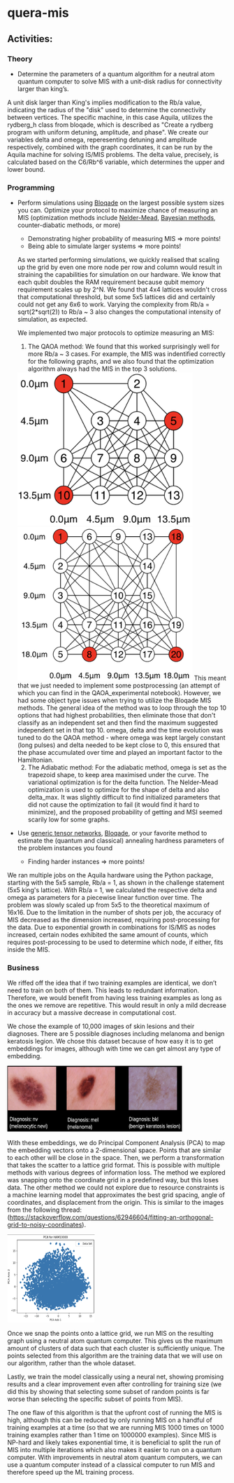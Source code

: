 # quera-mis


## Activities:

### Theory
*	Determine the parameters of a quantum algorithm for a neutral atom quantum computer to solve MIS with a unit-disk radius for connectivity larger than king’s.

A unit disk larger than King's implies modification to the Rb/a value, indicating the radius of the "disk" used to determine the connectivity between vertices. The specific machine, in this case Aquila, utilizes the rydberg_h class from bloqade, which is described as "Create a rydberg program with uniform detuning, amplitude, and phase". We create our variables delta and omega, reperesenting detuning and amplitude respectively, combined with the graph coordinates, it can be run by the Aquila machine for solving IS/MIS problems. The delta value, precisely, is calculated based on the C6/Rb^6 variable, which determines the upper and lower bound. 

### Programming
* Perform simulations using [Bloqade](https://queracomputing.github.io/Bloqade.jl/dev/) on the largest possible system sizes you can. Optimize your protocol to maximize chance of measuring an MIS (optimization methods include [Nelder-Mead](https://queracomputing.github.io/Bloqade.jl/dev/tutorials/5.MIS/main/), [Bayesian methods](https://arxiv.org/pdf/2305.13365.pdf), counter-diabatic methods, or more)
    + Demonstrating higher probability of measuring MIS => more points!
    + Being able to simulate larger systems => more points!

    As we started performing simulations, we quickly realised that scaling up the grid by even one more node per row and column would result in straining the capabilities for simulation on our hardware. We know that each qubit doubles the RAM requirement because qubit memory requirement scales up by 2^N. We found that 4x4 lattices wouldn't cross that computational threshold, but some 5x5 lattices did and certainly could not get any 6x6 to work. Varying the complexity from Rb/a = sqrt(2*sqrt(2)) to Rb/a ~ 3 also changes the computational intensity of simulation, as expected. 

    We implemented two major protocols to optimize measuring an MIS:
    1. The QAOA method: We found that this worked surprisingly well for more Rb/a ~ 3 cases. For example, the MIS was indentified correctly for the following graphs, and we also found that the optimization algorithm always had the MIS in the top 3 solutions.
    <img src="./pictures/qaoa_result.png" width="400" height="350">
    <img src="./pictures/qaoa_result_2.png" width="400" height="350">
    This meant that we just needed to implement some postprocessing (an attempt of which you can find in the QAOA_experimental notebook). However, we had some object type issues when trying to utilize the Bloqade MIS methods. The general idea of the method was to loop through the top 10 options that had highest probabilities, then eliminate those that don't classify as an independent set and then find the maximum suggested independent set in that top 10. omega, delta and the time evolution was tuned to do the QAOA method - where omega was kept largely constant (long pulses) and delta needed to be kept close to 0, this ensured that the phase accumulated over time and played an important factor to the Hamiltonian. 

    2. The Adiabatic method: For the adiabatic method, omega is set as the trapezoid shape, to keep area maximised under the curve. The variational optimization is for the delta function. The Nelder-Mead optimization is used to optimize for the shape of delta and also delta_max. It was slightly difficult to find initialized parameters that did not cause the optimization to fail (it would find it hard to minimize), and the proposed probability of getting and MSI seemed scarily low for some graphs.

    

*	Use [generic tensor networks](https://github.com/QuEraComputing/GenericTensorNetworks.jl), [Bloqade](https://queracomputing.github.io/Bloqade.jl/dev/), or your favorite method to estimate the (quantum and classical) annealing hardness parameters of the problem instances you found
    + Finding harder instances => more points!

We ran multiple jobs on the Aquila hardware using the Python package, starting with the 5x5 sample, Rb/a = 1, as shown in the challenge statement (5x5 king's lattice). With Rb/a = 1, we calculated the respective delta and omega as parameters for a piecewise linear function over time. The problem was slowly scaled up from 5x5 to the theoretical maximum of 16x16. Due to the limitation in the number of shots per job, the accuracy of MIS decreased as the dimension increased, requiring post-processing for the data. Due to exponential growth in combinations for IS/MIS as nodes increased, certain nodes exhibited the same amount of counts, which requires post-processing to be used to determine which node, if either, fits inside the MIS.

### Business
We riffed off the idea that if two training examples are identical, we don’t need to train on both of them. This leads to redundant information. Therefore, we would benefit from having less training examples as long as the ones we remove are repetitive. This would result in only a mild decrease in accuracy but a massive decrease in computational cost. 

We chose the example of 10,000 images of skin lesions and their diagnoses. There are 5 possible diagnoses including melanoma and benign keratosis legion. We chose this dataset because of how easy it is to get embeddings for images, although with time we can get almost any type of embedding. 

<img src="./pictures/lesions.png" width="400" height="150">

With these embeddings, we do Principal Component Analysis (PCA) to map the embedding vectors onto a 2-dimensional space. Points that are similar to each other will be close in the space. Then, we perform a transformation that takes the scatter to a lattice grid format. This is possible with multiple methods with various degrees of information loss. The method we explored was snapping onto the coordinate grid in a predefined way, but this loses data. The other method we could not explore due to resource constraints is a machine learning model that approximates the best grid spacing, angle of coordinates, and displacement from the origin. This is similar to the images from the following thread: (https://stackoverflow.com/questions/62946604/fitting-an-orthogonal-grid-to-noisy-coordinates). 

<img src="./pictures/pca.png" width="200" height="200">

Once we snap the points onto a lattice grid, we run MIS on the resulting graph using a neutral atom quantum computer. This gives us the maximum amount of clusters of data such that each cluster is sufficiently unique. The points selected from this algorithm are the training data that we will use on our algorithm, rather than the whole dataset. 

Lastly, we train the model classically using a neural net, showing promising results and a clear improvement even after controlling for training size (we did this by showing that selecting some subset of random points is far worse than selecting the specific subset of points from MIS).

The one flaw of this algorithm is that the upfront cost of running the MIS is high, although this can be reduced by only running MIS on a handful of training examples at a time (so that we are running MIS 1000 times on 1000 training examples rather than 1 time on 1000000 examples). Since MIS is NP-hard and likely takes exponential time, it is beneficial to split the run of MIS into multiple iterations which also makes it easier to run on a quantum computer. With improvements in neutral atom quantum computers, we can use a quantum computer instead of a classical computer to run MIS and therefore speed up the ML training process.
